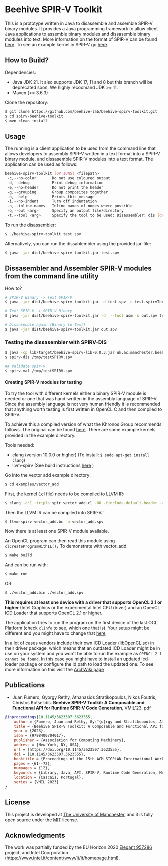 # Beehive SPIR-V Toolkit

This is a prototype written in Java to disassemble and assemble SPIR-V binary modules. It provides a Java programming framework to allow client Java applications to assemble binary modules and dissasemble binary modules into text. More information on the format of SPIR-V can be found [here](docs/SPIRV.md). To see an example kernel in SPIR-V go [here](docs/EXAMPLE.md).

## How to Build?

Dependencies:

- Java JDK 21. It also supports JDK 17, 11 and 8 but this branch will be deprecated soon. We highly recoomand JDK >= 11. 
- Maven (>= 3.6.3) 

Clone the repository:

```bash
$ git clone https://github.com/beehive-lab/beehive-spirv-toolkit.git
$ cd spirv-beehive-toolkit
$ mvn clean install
```

## Usage

The running is a client application to be used from the command line that allows developers to assembly SPIR-V written in a text format into a SPIR-V binary module, and dissasemble SPIR-V modules into a text format. The application can be used as follows:

```bash
beehive-spirv-toolkit [OPTIONS] <filepath>
 -c,--no-color       Do not use coloured output
 -d,--debug          Print debug information
 -e,--no-header      Do not print the header
 -g,--grouping       Group composites together
 -h,--help           Prints this message
 -i,--no-indent      Turn off indentation
 -n,--inline-names   Inline names of nodes where possible
 -o,--out <arg>      Specify an output file/directory
 -t,--tool <arg>     Specify the tool to be used: Disassembler: dis [default] | Assembler asm
```

To run the disassembler:

```bash
$ ./beehive-spirv-toolkit test.spv
```

Alternatively, you can run the dissablembler using the provided jar-file:

```bash
$ java -jar dist/beehive-spirv-toolkit.jar test.spv 
```

## Dissasembler and Assembler SPIR-V modules from the command line utility

How to?

```bash
# SPIR-V Binary -> Text SPIR-V 
$ java -jar dist/beehive-spirv-toolkit.jar -d test.spv -o test.spirvText

# Text SPIR-V -> SPIR-V Binary
$ java -jar dist/beehive-spirv-toolkit.jar -d  --tool asm -o out.spv test.spirvText

# Dissasenble again (Binary to Text)
$ java -jar dist/beehive-spirv-toolkit.jar out.spv 
```


### Testing the dissasembler with SPIRV-DIS 

```bash 
$ java -cp lib/target/beehive-spirv-lib-0.0.3.jar uk.ac.manchester.beehivespirvtoolkit.lib.tests.TestRunnerAssembler
$ spirv-dis /tmp/testSPIRV.spv

## Validate spir-v
$ spirv-val /tmp/testSPIRV.spv
```


#### Creating SPIR-V modules for testing

To try the tool with different kernels either a binary SPIR-V module is needed or one that was hand-written in the assembly language of SPIR-V.
Since the assembly language is not very human friendly it is recommended that anything worth testing is first written in OpenCL C and then compiled to SPIR-V.

To achieve this a compiled version of what the Khronos Group recommends follows. The original can be found [here](https://www.khronos.org/blog/offline-compilation-of-opencl-kernels-into-spir-v-using-open-source-tooling).
There are some example kernels provided in the example directory.

Tools needed:

- clang (version 10.0.0 or higher) (To install: `$ sudo apt-get install clang`)
- llvm-spirv (See build instructions [here](https://github.com/KhronosGroup/SPIRV-LLVM) )

Go into the vector add example directory:

```bash
$ cd examples/vector_add
```

First, the kernel (.cl file) needs to be compiled to LLVM IR:
```bash 
$ clang -cc1 -triple spir vector_add.cl -O0 -finclude-default-header -emit-llvm-bc -o vector_add.bc
```

Then the LLVM IR can be compiled into SPIR-V:`
```bash
$ llvm-spirv vector_add.bc -o vector_add.spv
```

Now there is at least one SPIR-V module available.

An OpenCL program can then read this module using `clCreateProgramWithIL();`
To demonstrate with vector_add:

```bash
$ make build
```

And can be run with: 
```bash
$ make run
```
OR
```bash
$ ./vector_add.bin ./vector_add.spv
```

**This requires at least one device with a driver that supports OpenCL 2.1 or higher** (Intel Graphics or the experimental Intel CPU driver) and an OpenCL ICD Loader that supports OpenCL 2.1 or higher. 

The application tries to run the program on the first device of the last OCL Platform (check `clinfo` to see, which one that is). Your setup might be different and you might have to change that [here](https://github.com/beehive-lab/spirv-beehive-toolkit/blob/665a19e9527f2bf5121ecc23c19e17656bfbf0a2/examples/vector_add_il.c#L72)

In a lot of cases vendors include their own ICD Loader (libOpenCL.so) in their driver package, which means that an outdated ICD Loader might be in use on your system and you won't be able to run the example as `OPENCL_2_1 cannot be found`. 
In this case you might have to install an updated icd-loader package or configure the ld path to load the updated one.
To see more information on this visit the [ArchWiki page](https://wiki.archlinux.org/index.php/GPGPU)

## Publications

- Juan Fumero, Gyorgy Rethy, Athanasios Stratikopoulos, Nikos Foutris, Christos Kotselidis. **Beehive SPIR-V Toolkit: A Composable and Functional API for Runtime SPIR-V Code Generation**, VMIL'23. [pdf](https://dl.acm.org/doi/pdf/10.1145/3623507.3623555)

```bibtex
@inproceedings{10.1145/3623507.3623555,
    author = {Fumero, Juan and Rethy, Gy\"{o}rgy and Stratikopoulos, Athanasios and Foutris, Nikos and Kotselidis, Christos},
    title = {Beehive SPIR-V Toolkit: A Composable and Functional API for Runtime SPIR-V Code Generation},
    year = {2023},
    isbn = {9798400704017},
    publisher = {Association for Computing Machinery},
    address = {New York, NY, USA},
    url = {https://doi.org/10.1145/3623507.3623555},
    doi = {10.1145/3623507.3623555},
    booktitle = {Proceedings of the 15th ACM SIGPLAN International Workshop on Virtual Machines and Intermediate Languages},
    pages = {61--72},
    numpages = {12},
    keywords = {Library, Java, API, SPIR-V, Runtime Code Generation, Metaprogramming},
    location = {Cascais, Portugal},
    series = {VMIL 2023}
}
```


## License

This project is developed at [The University of Manchester](https://www.manchester.ac.uk/), and it is fully open source under the [MIT](https://github.com/beehive-lab/spirv-beehive-toolkit/blob/master/LICENSE) license.


## Acknowledgments

The work was partially funded by the EU Horizon 2020 [Elegant 957286](https://www.elegant-h2020.eu/) project, and Intel Coorporation (https://www.intel.it/content/www/it/it/homepage.html).

